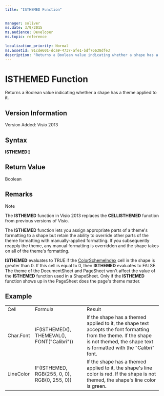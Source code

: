 ```yaml
---
title: "ISTHEMED Function"
 
 
manager: soliver
ms.date: 3/9/2015
ms.audience: Developer
ms.topic: reference
 
localization_priority: Normal
ms.assetid: 91cde601-dca9-4737-afe1-bdf76638dfe3
description: "Returns a Boolean value indicating whether a shape has a theme applied to it."
---
```


# ISTHEMED Function

Returns a Boolean value indicating whether a shape has a theme applied to it. 
  
## Version Information

Version Added: Visio 2013 
  
## Syntax

 **ISTHEMED**()
  
## Return Value

Boolean
  
## Remarks

> [!NOTE]
> The **ISTHEMED** function in Visio 2013 replaces the **CELLISTHEMED** function from previous versions of Visio. 
  
The **ISTHEMED** function lets you assign appropriate parts of a theme's formatting to a shape but retain the ability to override other parts of the theme formatting with manually-applied formatting. If you subsequently reapply the theme, any manual formatting is overridden and the shape takes on all of the theme's formatting. 
  
 **ISTHEMED** evaluates to TRUE if the [ColorSchemeIndex](colorschemeindex-cell-theme-properties-section.md) cell in the shape is greater than 0. If this cell is equal to 0, then **ISTHEMED** evaluates to FALSE. The theme of the DocumentSheet and PageSheet won't affect the value of the **ISTHEMED** function used in a ShapeSheet. Only if the **ISTHEMED** function shows up in the PageSheet does the page's theme matter. 
  
## Example

||||
|:-----|:-----|:-----|
|Cell  <br/> |Formula  <br/> |Result  <br/> |
|Char.Font  <br/> |IF(ISTHEMED(), THEMEVAL(), FONT("Calibri"))  <br/> |If the shape has a themed applied to it, the shape text accepts the font formatting from the theme. If the shape is not themed, the shape text is formatted with the "Calibri" font.  <br/> |
|LineColor  <br/> |IF(ISTHEMED, RGB(255, 0, 0), RGB(0, 255, 0))  <br/> |If the shape has a themed applied to it, the shape's line color is red. If the shape is not themed, the shape's line color is green.  <br/> |
   

